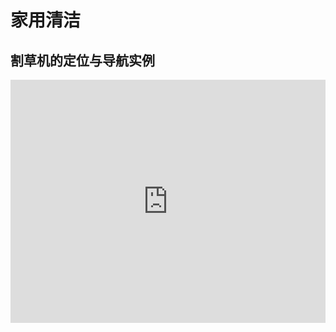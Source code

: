 # 家用清洁

## 割草机的定位与导航实例  

<iframe width="100%" height="389" src="https://cdn.robosense.cn/AC1edge_detection.mp4" frameborder="0" allowfullscreen></iframe>

<!-- ## 扫地机的定位与导航实例   -->